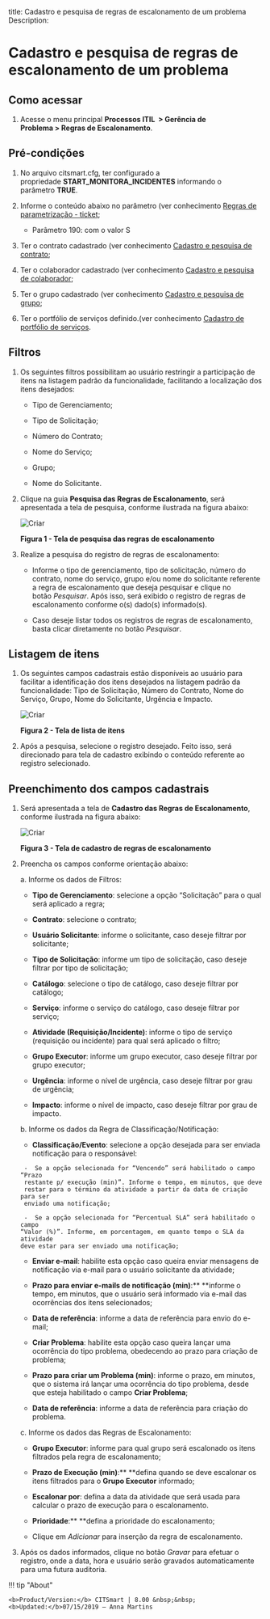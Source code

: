 title: Cadastro e pesquisa de regras de escalonamento de um problema
Description:

# Cadastro e pesquisa de regras de escalonamento de um problema

Como acessar
------------

1.  Acesse o menu principal **Processos ITIL  > Gerência de
    Problema > Regras de Escalonamento**.

Pré-condições
-------------

1.  No arquivo citsmart.cfg, ter configurado a
    propriedade **START_MONITORA_INCIDENTES** informando o parâmetro **TRUE**.

2.  Informe o conteúdo abaixo no parâmetro (ver conhecimento [Regras de
    parametrização -
    ticket]();

    -   Parâmetro 190: com o valor S

1.  Ter o contrato cadastrado (ver conhecimento [Cadastro e pesquisa de
    contrato]();

2.  Ter o colaborador cadastrado (ver conhecimento [Cadastro e pesquisa de
    colaborador]();

3.  Ter o grupo cadastrado (ver conhecimento [Cadastro e pesquisa de
    grupo]();

4.  Ter o portfólio de serviços definido.(ver conhecimento [Cadastro de
    portfólio de
    serviços]().

Filtros
-------

1.  Os seguintes filtros possibilitam ao usuário restringir a participação de
    itens na listagem padrão da funcionalidade, facilitando a localização dos
    itens desejados:

    -  Tipo de Gerenciamento;

    -  Tipo de Solicitação;

    -  Número do Contrato;

    -  Nome do Serviço;

    -  Grupo;

    -  Nome do Solicitante.

1.  Clique na guia **Pesquisa das Regras de Escalonamento**, será apresentada a
    tela de pesquisa, conforme ilustrada na figura abaixo:

    ![Criar](images/escalation-1.png)

    **Figura 1 - Tela de pesquisa das regras de escalonamento**

1.  Realize a pesquisa do registro de regras de escalonamento:

    -   Informe o tipo de gerenciamento, tipo de solicitação, número do
        contrato, nome do serviço, grupo e/ou nome do solicitante referente a
        regra de escalonamento que deseja pesquisar e clique no
        botão *Pesquisar*. Após isso, será exibido o registro de regras de
        escalonamento conforme o(s) dado(s) informado(s).

    -   Caso deseje listar todos os registros de regras de escalonamento, basta
        clicar diretamente no botão *Pesquisar*.

Listagem de itens
-----------------

1.  Os seguintes campos cadastrais estão disponíveis ao usuário para facilitar a
    identificação dos itens desejados na listagem padrão da
    funcionalidade: Tipo de Solicitação, Número do Contrato, Nome do Serviço,
    Grupo, Nome do Solicitante, Urgência e Impacto.

    ![Criar](images/escalation-2.png)

    **Figura 2 - Tela de lista de itens**

1.  Após a pesquisa, selecione o registro desejado. Feito isso, será direcionado
    para tela de cadastro exibindo o conteúdo referente ao registro selecionado.

Preenchimento dos campos cadastrais
-----------------------------------

1.  Será apresentada a tela de **Cadastro das Regras de Escalonamento**,
    conforme ilustrada na figura abaixo:

    ![Criar](images/escalation-3.png)

    **Figura 3 - Tela de cadastro de regras de escalonamento**

1.  Preencha os campos conforme orientação abaixo:

    a. Informe os dados de Filtros:

       -   **Tipo de Gerenciamento**: selecione a opção “Solicitação” para o qual será
    aplicado a regra;

       -   **Contrato**: selecione o contrato;

       -   **Usuário Solicitante**: informe o solicitante, caso deseje filtrar por
    solicitante;

       -  **Tipo de Solicitação**: informe um tipo de solicitação, caso deseje filtrar
    por tipo de solicitação;

       -   **Catálogo**: selecione o tipo de catálogo, caso deseje filtrar por
    catálogo;

       -   **Serviço**: informe o serviço do catálogo, caso deseje filtrar por serviço;

       -   **Atividade (Requisição/Incidente)**: informe o tipo de serviço (requisição
    ou incidente) para qual será aplicado o filtro;

       -   **Grupo Executor**: informe um grupo executor, caso deseje filtrar por grupo
    executor;

       -   **Urgência**: informe o nível de urgência, caso deseje filtrar por grau de
    urgência;

       -   **Impacto**: informe o nível de impacto, caso deseje filtrar por grau de
    impacto.

    b. Informe os dados da Regra de Classificação/Notificação:

      -   **Classificação/Evento**: selecione a opção desejada para ser enviada
    notificação para o responsável:

         -  Se a opção selecionada for “Vencendo” será habilitado o campo “Prazo
         restante p/ execução (min)”. Informe o tempo, em minutos, que deve
         restar para o término da atividade a partir da data de criação para ser
         enviado uma notificação;

         -  Se a opção selecionada for “Percentual SLA” será habilitado o campo
        “Valor (%)”. Informe, em porcentagem, em quanto tempo o SLA da atividade
        deve estar para ser enviado uma notificação;

      -   **Enviar e-mail**: habilite esta opção caso queira enviar mensagens de
    notificação via e-mail para o usuário solicitante da atividade;

      -   **Prazo para enviar e-mails de notificação (min)**:** **informe o tempo, em
    minutos, que o usuário será informado via e-mail das ocorrências dos itens
    selecionados;

      -   **Data de referência**: informe a data de referência para envio do e-mail;

      -   **Criar Problema**: habilite esta opção caso queira lançar uma ocorrência do
    tipo problema, obedecendo ao prazo para criação de problema;

      -   **Prazo para criar um Problema (min)**: informe o prazo, em minutos, que o
    sistema irá lançar uma ocorrência do tipo problema, desde que esteja
    habilitado o campo **Criar Problema**;

      -   **Data de referência**: informe a data de referência para criação do
    problema.

    c. Informe os dados das Regras de Escalonamento:

      -   **Grupo Executor**: informe para qual grupo será escalonado os itens
    filtrados pela regra de escalonamento;

      -   **Prazo de Execução (min)**:** **defina quando se deve escalonar os itens
    filtrados para o **Grupo Executor** informado;

      -   **Escalonar por**: defina a data da atividade que será usada para calcular o
    prazo de execução para o escalonamento.

      -   **Prioridade**:** **defina a prioridade do escalonamento;

      -   Clique em *Adicionar* para inserção da regra de escalonamento.

1.  Após os dados informados, clique no botão *Gravar* para efetuar o registro,
    onde a data, hora e usuário serão gravados automaticamente para uma futura
    auditoria.


!!! tip "About"

    <b>Product/Version:</b> CITSmart | 8.00 &nbsp;&nbsp;
    <b>Updated:</b>07/15/2019 – Anna Martins
